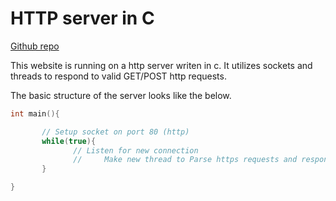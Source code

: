 # HTTP server in C

[Github repo](https://github.com/yiannis-cunning/Website)

This website is running on a http server writen in c. It utilizes sockets and threads to respond to valid GET/POST http requests.

The basic structure of the server looks like the below.

```c
int main(){

       // Setup socket on port 80 (http)
       while(true){
              // Listen for new connection
              //     Make new thread to Parse https requests and respond
       }

}
```